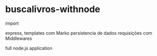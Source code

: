 # buscalivros-withnode

import

express, templates com Marko
persistencia de dados
requisições com Middlewares

full node.js application
